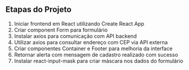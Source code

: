 ## Etapas do Projeto

1. Iniciar frontend em React utilizando Create React App
2. Criar component Form para formulário
3. Instalar axios para comunicação com API backend
4. Utilizar axios para consultar endereço com CEP via API externa
5. Criar componentes Container e Footer para melhoria da interface
6. Retornar alerta com mensagem de cadastro realizado com sucesso
7. Instalar react-input-mask para criar máscara nos dados do formulário